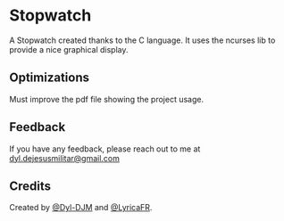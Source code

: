 # Stopwatch
A Stopwatch created thanks to the C language. It uses the ncurses lib to provide a nice graphical display.


## Optimizations

Must improve the pdf file showing the project usage.


## Feedback

If you have any feedback, please reach out to me at dyl.dejesusmilitar@gmail.com




## Credits

Created by [@Dyl-DJM](https://www.github.com/Dyl-DJM) and [@LyricaFR](https://www.github.com/LyricaFR).
